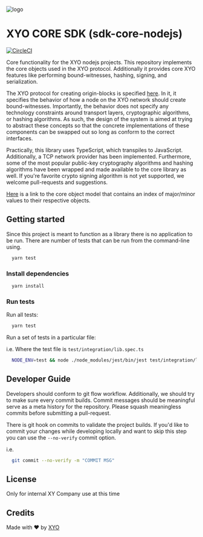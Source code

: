 [logo]: https://www.xy.company/img/home/logo_xy.png

![logo]

# XYO CORE SDK (sdk-core-nodejs)

[![CircleCI](https://circleci.com/gh/XYOracleNetwork/sdk-core-nodejs.svg?style=svg)](https://circleci.com/gh/XYOracleNetwork/sdk-core-nodejs)

Core functionality for the XYO nodejs projects. This repository implements
the core objects used in the XYO protocol. Additionally it provides core
XYO features like performing bound-witnesses, hashing, signing, and serialization.

The XYO protocol for creating origin-blocks is specified [here](https://docs.xyo.network/XYO-Yellow-Paper.pdf).
In it, it specifies the behavior of how a node on the XYO network should create
bound-witnesses. Importantly, the behavior does not specify any technology
constraints around transport layers, cryptographic algorithms, or hashing algorithms.
As such, the design of the system is aimed at trying to abstract these concepts
so that the concrete implementations of these components can be swapped out so long
as conform to the correct interfaces.

Practically, this library uses TypeScript, which transpiles to JavaScript. Additionally, a TCP
network provider has been implemented. Furthermore, some of the most popular public-key cryptography
algorithms and hashing algorithms have been wrapped and made available to the core library as well.
If you're favorite crypto signing algorithm is not yet supported, we welcome pull-requests and suggestions.

[Here](https://github.com/XYOracleNetwork/spec-coreobjectmodel-tex) is a link to the core object model that contains
an index of major/minor values to their respective objects.

## Getting started

Since this project is meant to function as a library there is no application to be run. There are number of tests
that can be run from the command-line using.

```sh
  yarn test
```

### Install dependencies

```sh
  yarn install
```

### Run tests

Run all tests:

```sh
  yarn test
```

Run a set of tests in a particular file:

i.e. Where the test file is `test/integration/lib.spec.ts`

```sh
  NODE_ENV=test && node ./node_modules/jest/bin/jest test/integration/lib.spec.ts
```

## Developer Guide

Developers should conform to git flow workflow. Additionally, we should try to make sure
every commit builds. Commit messages should be meaningful serve as a meta history for the
repository. Please squash meaningless commits before submitting a pull-request.

There is git hook on commits to validate the project builds. If you'd like to commit your changes
while developing locally and want to skip this step you can use the `--no-verify` commit option.

i.e.

```sh
  git commit --no-verify -m "COMMIT MSG"
```

## License

Only for internal XY Company use at this time

## Credits

Made with ❤️
by [XYO](https://xyo.network)
